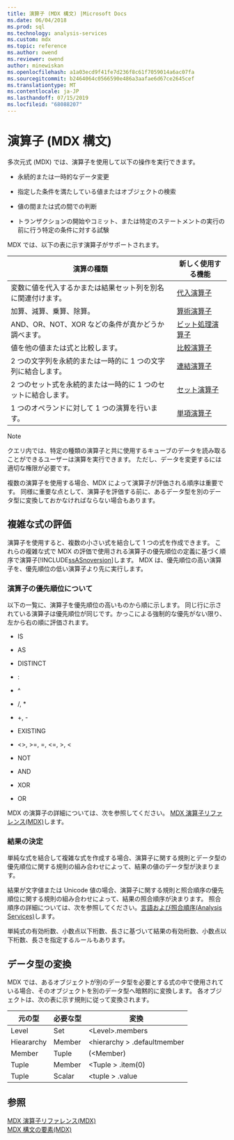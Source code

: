 ```yaml
---
title: 演算子 (MDX 構文) |Microsoft Docs
ms.date: 06/04/2018
ms.prod: sql
ms.technology: analysis-services
ms.custom: mdx
ms.topic: reference
ms.author: owend
ms.reviewer: owend
author: minewiskan
ms.openlocfilehash: a1a03ecd9f41fe7d236f8c61f7059014a6ac07fa
ms.sourcegitcommit: b2464064c0566590e486a3aafae6d67ce2645cef
ms.translationtype: MT
ms.contentlocale: ja-JP
ms.lasthandoff: 07/15/2019
ms.locfileid: "68088207"
---
```

# <a name="operators-mdx-syntax"></a>演算子 (MDX 構文)


  多次元式 (MDX) では、演算子を使用して以下の操作を実行できます。  
  
-   永続的または一時的なデータ変更  
  
-   指定した条件を満たしている値またはオブジェクトの検索  
  
-   値の間または式の間での判断  
  
-   トランザクションの開始やコミット、または特定のステートメントの実行の前に行う特定の条件に対する試験  
  
 MDX では、以下の表に示す演算子がサポートされます。  
  
|演算の種類|新しく使用する機能|  
|---------------------------------------|---------|  
|変数に値を代入するかまたは結果セット列を別名に関連付けます。|[代入演算子](../mdx/assignment-operators.md)|  
|加算、減算、乗算、除算。|[算術演算子](../mdx/arithmetic-operators.md)|  
|AND、OR、NOT、XOR などの条件が真かどうか調べます。|[ビット処理演算子](../mdx/bitwise-operators.md)|  
|値を他の値または式と比較します。|[比較演算子](../mdx/comparison-operators.md)|  
|2 つの文字列を永続的または一時的に 1 つの文字列に結合します。|[連結演算子](../mdx/concatenation-operators.md)|  
|2 つのセット式を永続的または一時的に 1 つのセットに結合します。|[セット演算子](../mdx/set-operators.md)|  
|1 つのオペランドに対して 1 つの演算を行います。|[単項演算子](../mdx/unary-operators.md)|  
  
> [!NOTE]  
>  クエリ内では、特定の種類の演算子と共に使用するキューブのデータを読み取ることができるユーザーは演算を実行できます。 ただし、データを変更するには適切な権限が必要です。  
  
 複数の演算子を使用する場合、MDX によって演算子が評価される順序は重要です。 同様に重要な点として、演算子を評価する前に、あるデータ型を別のデータ型に変換しておかなければならない場合もあります。  
  
## <a name="evaluating-complex-expressions"></a>複雑な式の評価  
 演算子を使用すると、複数の小さい式を結合して 1 つの式を作成できます。 これらの複雑な式で MDX の評価で使用される演算子の優先順位の定義に基づく順序で演算子[!INCLUDE[ssASnoversion](../includes/ssasnoversion-md.md)]します。 MDX は、優先順位の高い演算子を、優先順位の低い演算子より先に実行します。  
  
### <a name="understanding-operator-precedence"></a>演算子の優先順位について  
 以下の一覧に、演算子を優先順位の高いものから順に示します。 同じ行に示されている演算子は優先順位が同じです。かっこによる強制的な優先がない限り、左から右の順に評価されます。  
  
-   IS  
  
-   AS  
  
-   DISTINCT  
  
-   :  
  
-   ^  
  
-   /, *  
  
-   +, -  
  
-   EXISTING  
  
-   <>, >=, =, \<=, >, <  
  
-   NOT  
  
-   AND  
  
-   XOR  
  
-   OR  
  
 MDX の演算子の詳細については、次を参照してください。 [MDX 演算子リファレンス&#40;MDX&#41;](../mdx/mdx-operator-reference-mdx.md)します。  
  
### <a name="determining-results"></a>結果の決定  
 単純な式を結合して複雑な式を作成する場合、演算子に関する規則とデータ型の優先順位に関する規則の組み合わせによって、結果の値のデータ型が決まります。  
  
 結果が文字値または Unicode 値の場合、演算子に関する規則と照合順序の優先順位に関する規則の組み合わせによって、結果の照合順序が決まります。 照合順序の詳細については、次を参照してください。[言語および照合順序&#40;Analysis Services&#41;](../analysis-services/languages-and-collations-analysis-services.md)します。  
  
 単純式の有効桁数、小数点以下桁数、長さに基づいて結果の有効桁数、小数点以下桁数、長さを指定するルールもあります。  
  
## <a name="converting-data-types"></a>データ型の変換  
 MDX では、あるオブジェクトが別のデータ型を必要とする式の中で使用されている場合、そのオブジェクトを別のデータ型へ暗黙的に変換します。 各オブジェクトは、次の表に示す規則に従って変換されます。  
  
|元の型|必要な型|変換|  
|-------------------|-----------------|----------------|  
|Level|Set|\<Level>.members|  
|Hieararchy|Member|\<hierarchy > .defaultmember|  
|Member|Tuple|(\<Member)|  
|Tuple|Member|\<Tuple > .item(0)|  
|Tuple|Scalar|\<tuple > .value|  
  
## <a name="see-also"></a>参照  
 [MDX 演算子リファレンス&#40;MDX&#41;](../mdx/mdx-operator-reference-mdx.md)   
 [MDX 構文の要素&#40;MDX&#41;](../mdx/mdx-syntax-elements-mdx.md)  
  
  
